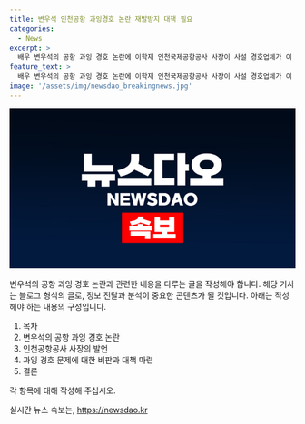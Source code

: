```yaml
---
title: 변우석 인천공항 과잉경호 논란 재발방지 대책 필요
categories:
  - News
excerpt: >
  배우 변우석의 공항 과잉 경호 논란에 이학재 인천국제공항공사 사장이 사설 경호업체가 이 정도로 엉뚱한 행위를 하고 과잉 대응한 경우가 없어 예견하지 못했다고 밝히며 재발 방지 대책을 세운다고 전했다. 이에 대해 더불어민주당 의원은 공사의 관리 소홀을 지적하며 사설 경호업체의 행동을 비난했고, 이를 인천공항공사 사장이 인정하며 사실을 강조한 바 있다. 인천공항경찰단은 현재 사설 경호업체 소속 경호원 3명을 대상으로 내사를 진행 중이며, 공항공사는 해당 사설 경호업체에 대해 고발을 검토 중이다.
feature_text: >
  배우 변우석의 공항 과잉 경호 논란에 이학재 인천국제공항공사 사장이 사설 경호업체가 이 정도로 엉뚱한 행위를 하고 과잉 대응한 경우가 없어 예견하지 못했다고 밝히며 재발 방지 대책을 세운다고 전했다. 이에 대해 더불어민주당 의원은 공사의 관리 소홀을 지적하며 사설 경호업체의 행동을 비난했고, 이를 인천공항공사 사장이 인정하며 사실을 강조한 바 있다. 인천공항경찰단은 현재 사설 경호업체 소속 경호원 3명을 대상으로 내사를 진행 중이며, 공항공사는 해당 사설 경호업체에 대해 고발을 검토 중이다.
image: '/assets/img/newsdao_breakingnews.jpg'
---
```


<p><img src="/assets/img/newsdao_breakingnews.jpg" alt="implanttips 속보" /></p>

<p>변우석의 공항 과잉 경호 논란과 관련한 내용을 다루는 글을 작성해야 합니다. 해당 기사는 블로그 형식의 글로, 정보 전달과 분석이 중요한 콘텐츠가 될 것입니다. 아래는 작성해야 하는 내용의 구성입니다.</p>

<ol>
<li>목차</li>
<li>변우석의 공항 과잉 경호 논란</li>
<li>인천공항공사 사장의 발언</li>
<li>과잉 경호 문제에 대한 비판과 대책 마련</li>
<li>결론</li>
</ol>

<p>각 항목에 대해 작성해 주십시오.</p>
실시간 뉴스 속보는, <a href="https://newsdao.kr" rel="dofollow">https://newsdao.kr</a>


